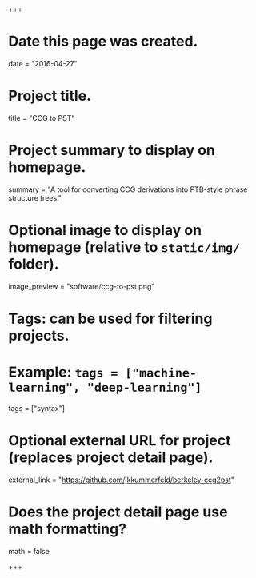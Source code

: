+++
# Date this page was created.
date = "2016-04-27"

# Project title.
title = "CCG to PST"

# Project summary to display on homepage.
summary = "A tool for converting CCG derivations into PTB-style phrase structure trees."

# Optional image to display on homepage (relative to `static/img/` folder).
image_preview = "software/ccg-to-pst.png"

# Tags: can be used for filtering projects.
# Example: `tags = ["machine-learning", "deep-learning"]`
tags = ["syntax"]

# Optional external URL for project (replaces project detail page).
external_link = "https://github.com/jkkummerfeld/berkeley-ccg2pst"

# Does the project detail page use math formatting?
math = false

+++

